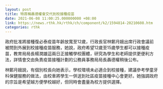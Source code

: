 ```yaml
---
layout: post
title: 特首稱聶德權會交代到校接種疫苗
date: 2021-06-08 11:00:25.000000000 +08:00
link: https://news.rthk.hk/rthk/ch/component/k2/1594814-20210608.htm
categories: rthk
---
```


政府批准將接種復必泰疫苗年齡放寬至12歲，行政長官林鄭月娥出席行政會議前被問到外展到校接種疫苗服務，她說，政府希望12歲至15歲學生都可以接種疫苗，教育局局長楊潤雄這兩日正接觸學校團體，研究為學生和老師提供更便利方法，詳情會交由負責疫苗接種計劃的公務員事務局局長聶德權稍後公布。

林鄭月娥說，有個別校長向她表示，學校環境未必適合到校接種，建議參考學童牙科保健服務的做法，由校車將學生一併送到社區疫苗接種中心會更好。她強調政府的宗旨是希望越方便學校越好，但同時會盡量為校方提供選擇。
